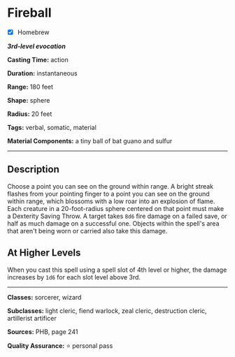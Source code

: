 # Fireball

- [x] Homebrew

***3rd-level evocation***

**Casting Time:** action

**Duration:** instantaneous

**Range:** 180 feet

**Shape:** sphere

**Radius:** 20 feet

**Tags:** verbal, somatic, material

**Material Components:** a tiny ball of bat guano and sulfur

---

## Description
Choose a point you can see on the ground within range.
A bright streak flashes from your pointing finger to a point you can see on the ground within range, which blossoms with a low roar into an explosion of flame.
Each creature in a 20-foot-radius sphere centered on that point must make a Dexterity Saving Throw.
A target takes `8d6` fire damage on a failed save, or half as much damage on a successful one.
Objects within the spell's area that aren't being worn or carried also take this damage.

## At Higher Levels
When you cast this spell using a spell slot of 4th level or higher, the damage increases by `1d6` for each slot level above 3rd.

---

**Classes:** sorcerer, wizard

**Subclasses:** light cleric, fiend warlock, zeal cleric, destruction cleric, artillerist artificer

**Sources:** PHB, page 241

**Quality Assurance:** :star: personal pass
